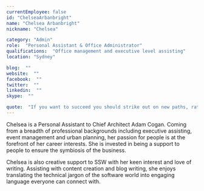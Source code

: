 ```yaml
---
currentEmployee: false
id: "ChelseaArbanbright"
name: "Chelsea Arbanbright"
nickname: "Chelsea"

category: "Admin"
role:  "Personal Assistant & Office Administrator"
qualifications:  "Office management and executive level assisting"
location: "Sydney"

blog:  ""
website:  ""
facebook:  ""
twitter:  ""
linkedin:  ""
skype:  ""

quote:  "If you want to succeed you should strike out on new paths, rather than travel the worn paths of accepted success - John D Rockefeller"
---
```


Chelsea is a Personal Assistant to Chief Architect Adam Cogan. Coming from a breadth of professional backgrounds including executive assisting, event management and urban planning, her passion for people is at the forefront of her career interests. She is invested in being a support to people to ensure the symbiosis of the business.   

Chelsea is also creative support to SSW with her keen interest and love of writing. Assisting with content creation and blog writing, she enjoys translating the technical jargon of the software world into engaging language everyone can connect with.  